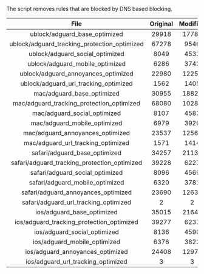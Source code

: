 The script removes rules that are blocked by DNS based blocking.


| File | Original | Modified |
|:----:|:-----:|:-----:|
| ublock/adguard_base_optimized | 29918 | 17782 |
| ublock/adguard_tracking_protection_optimized | 67278 | 9546 |
| ublock/adguard_social_optimized | 8049 | 4533 |
| ublock/adguard_mobile_optimized | 6286 | 3743 |
| ublock/adguard_annoyances_optimized | 22980 | 12250 |
| ublock/adguard_url_tracking_optimized | 1562 | 1405 |
| mac/adguard_base_optimized | 30955 | 18829 |
| mac/adguard_tracking_protection_optimized | 68080 | 10280 |
| mac/adguard_social_optimized | 8107 | 4583 |
| mac/adguard_mobile_optimized | 6979 | 3926 |
| mac/adguard_annoyances_optimized | 23537 | 12560 |
| mac/adguard_url_tracking_optimized | 1571 | 1414 |
| safari/adguard_base_optimized | 34257 | 21133 |
| safari/adguard_tracking_protection_optimized | 39228 | 6227 |
| safari/adguard_social_optimized | 8096 | 4569 |
| safari/adguard_mobile_optimized | 6320 | 3781 |
| safari/adguard_annoyances_optimized | 23690 | 12637 |
| safari/adguard_url_tracking_optimized | 2 | 2 |
| ios/adguard_base_optimized | 35015 | 21644 |
| ios/adguard_tracking_protection_optimized | 39277 | 6237 |
| ios/adguard_social_optimized | 8136 | 4590 |
| ios/adguard_mobile_optimized | 6376 | 3823 |
| ios/adguard_annoyances_optimized | 24408 | 12974 |
| ios/adguard_url_tracking_optimized | 3 | 3 |